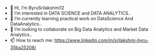 - 👋 Hi, I’m ByruSrilakshmi12
- 👀 I’m interested in DATA SCIENCE and DATA ANALYTICS..
- 🌱 I’m currently learning  practical work on DataScience And DataAnalytics..
- 💞️ I’m looking to collaborate on Big Data Analytics and Market Data Analytics.. 
- 📫 How to reach me: https://www.linkedin.com/in/srilakshmi-byru-35ba25208/


<!---
ByruSrilakshmi12/ByruSrilakshmi12 is a ✨ special ✨ repository because its `README.md` (this file) appears on your GitHub profile.
You can click the Preview link to take a look at your changes.
--->
